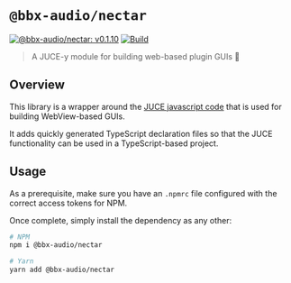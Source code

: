 # `@bbx-audio/nectar`

[![@bbx-audio/nectar: v0.1.10](https://img.shields.io/badge/npm-v0.1.10-blue.svg)](https://github.com/blackboxaudio/nectar)
[![Build](https://github.com/blackboxaudio/nectar/actions/workflows/ci.build.yml/badge.svg)](https://github.com/blackboxaudio/nectar/actions/workflows/ci.build.yml)

> A JUCE-y module for building web-based plugin GUIs 🍯

## Overview

This library is a wrapper around the [JUCE javascript code](https://github.com/juce-framework/JUCE/tree/master/modules/juce_gui_extra/native/javascript) that 
is used for building WebView-based GUIs. 

It adds quickly generated TypeScript declaration files so that the JUCE functionality can be used
in a TypeScript-based project.

## Usage

As a prerequisite, make sure you have an `.npmrc` file configured with the correct access tokens for NPM.

Once complete, simply install the dependency as any other:
```bash
# NPM
npm i @bbx-audio/nectar

# Yarn
yarn add @bbx-audio/nectar
```
